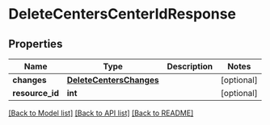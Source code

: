 # DeleteCentersCenterIdResponse

## Properties
Name | Type | Description | Notes
------------ | ------------- | ------------- | -------------
**changes** | [**DeleteCentersChanges**](DeleteCentersChanges.md) |  | [optional] 
**resource_id** | **int** |  | [optional] 

[[Back to Model list]](../README.md#documentation-for-models) [[Back to API list]](../README.md#documentation-for-api-endpoints) [[Back to README]](../README.md)

